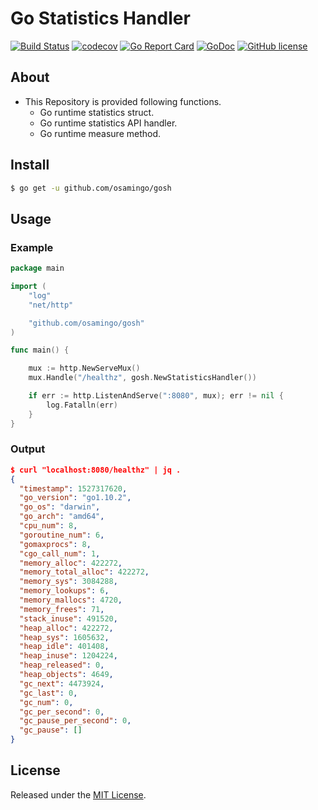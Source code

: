 # Go Statistics Handler

[![Build Status](https://travis-ci.org/osamingo/gosh.svg?branch=master)](https://travis-ci.org/osamingo/gosh)
[![codecov](https://codecov.io/gh/osamingo/gosh/branch/master/graph/badge.svg)](https://codecov.io/gh/osamingo/gosh)
[![Go Report Card](https://goreportcard.com/badge/github.com/osamingo/gosh)](https://goreportcard.com/report/github.com/osamingo/gosh)
[![GoDoc](https://godoc.org/github.com/osamingo/gosh?status.svg)](https://godoc.org/github.com/osamingo/gosh)
[![GitHub license](https://img.shields.io/badge/license-MIT-blue.svg)](https://raw.githubusercontent.com/osamingo/gosh/master/LICENSE)

## About

- This Repository is provided following functions.
  - Go runtime statistics struct.
  - Go runtime statistics API handler.
  - Go runtime measure method.

## Install

```bash
$ go get -u github.com/osamingo/gosh
```

## Usage

### Example

```go
package main

import (
	"log"
	"net/http"

	"github.com/osamingo/gosh"
)

func main() {

	mux := http.NewServeMux()
	mux.Handle("/healthz", gosh.NewStatisticsHandler())

	if err := http.ListenAndServe(":8080", mux); err != nil {
		log.Fatalln(err)
	}
}
```

### Output

```json
$ curl "localhost:8080/healthz" | jq .
{
  "timestamp": 1527317620,
  "go_version": "go1.10.2",
  "go_os": "darwin",
  "go_arch": "amd64",
  "cpu_num": 8,
  "goroutine_num": 6,
  "gomaxprocs": 8,
  "cgo_call_num": 1,
  "memory_alloc": 422272,
  "memory_total_alloc": 422272,
  "memory_sys": 3084288,
  "memory_lookups": 6,
  "memory_mallocs": 4720,
  "memory_frees": 71,
  "stack_inuse": 491520,
  "heap_alloc": 422272,
  "heap_sys": 1605632,
  "heap_idle": 401408,
  "heap_inuse": 1204224,
  "heap_released": 0,
  "heap_objects": 4649,
  "gc_next": 4473924,
  "gc_last": 0,
  "gc_num": 0,
  "gc_per_second": 0,
  "gc_pause_per_second": 0,
  "gc_pause": []
}
```


## License

Released under the [MIT License](https://github.com/osamingo/gosh/blob/master/LICENSE).

